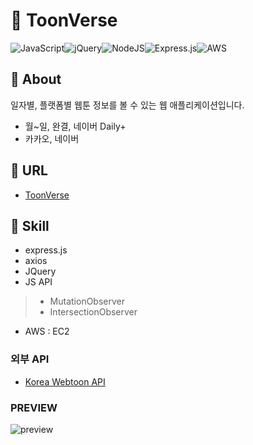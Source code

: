 # 📣 ToonVerse

![JavaScript](https://img.shields.io/badge/javascript-%23323330.svg?style=for-the-badge&logo=javascript&logoColor=%23F7DF1E)![jQuery](https://img.shields.io/badge/jquery-%230769AD.svg?style=for-the-badge&logo=jquery&logoColor=white)![NodeJS](https://img.shields.io/badge/node.js-6DA55F?style=for-the-badge&logo=node.js&logoColor=white)![Express.js](https://img.shields.io/badge/express.js-%23404d59.svg?style=for-the-badge&logo=express&logoColor=%2361DAFB)![AWS](https://img.shields.io/badge/AWS-%23FF9900.svg?style=for-the-badge&logo=amazon-aws&logoColor=white)

## 👀 About
일자별, 플랫폼별 웹툰 정보를 볼 수 있는 웹 애플리케이션입니다.
- 월~일, 완결, 네이버 Daily+
- 카카오, 네이버

## 🔗 URL
- [ToonVerse](http://ec2-43-201-68-78.ap-northeast-2.compute.amazonaws.com)

## 📌 Skill
- express.js
- axios
- JQuery
- JS API
> - MutationObserver
> - IntersectionObserver

- AWS : EC2

### 외부 API
- [Korea Webtoon API](https://github.com/HyeokjaeLee/korea-webtoon-api)


### PREVIEW
![preview](https://user-images.githubusercontent.com/93576045/229733483-d91d5a93-56cd-4274-9bbf-48ca2ff223ca.png)
